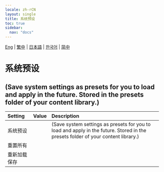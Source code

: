 ```yaml
---
locale: zh-rCN
layout: single
title: 系统预设
toc: true
sidebar:
  nav: "docs"
---
```

[Eng](/dancexr/menu/2025.4/scene/system_presets) | [繁中](/tw/dancexr/menu/2025.4/scene/system_presets) | [日本語](/jp/dancexr/menu/2025.4/scene/system_presets) | [한국어](/kr/dancexr/menu/2025.4/scene/system_presets) | [简中](/zh/dancexr/menu/2025.4/scene/system_presets)

# 系统预设

## (Save system settings as presets for you to load and apply in the future. Stored in the presets folder of your content library.)

| Setting | Value | Description |
| :--- | --- | :--- |
| 系统预设 || (Save system settings as presets for you to load and apply in the future. Stored in the presets folder of your content library.)
| 重置所有 || 
| 重新加载保存 || 
